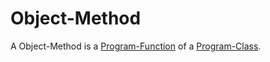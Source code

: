 # Object-Method

A Object-Method is a [Program-Function](250000003.md) of a [Program-Class](250000029.md).